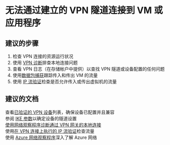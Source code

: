 <properties
    pageTitle="unable to connect to vm or application via established vpn tunnel"
    description="无法通过建立的 VPN 隧道连接到 VM 或应用程序"
    service="microsoft.network"
    resource="virtualnetworkgateways"
    authors="radwiv"
    displayOrder=""
    selfHelpType="generic"
    supportTopicIds="32542249"
    resourceTags=""
    productPesIds="16094"
    cloudEnvironments="public"
/>


# <a name="unable-to-connect-to-vm-or-application-via-established-vpn-tunnel"></a>无法通过建立的 VPN 隧道连接到 VM 或应用程序

## <a name="recommended-steps"></a>**建议的步骤**
1. 检查 VPN 连接的资源运行状况
2. 使用 [VPN 诊断](data-blade:microsoft_azure_network.networkwatchervpndiagnosticsblade)排查本地连接问题
3. 查看 VPN 日志（在存储帐户中提供）以查找 VPN 隧道或设备配置的任何问题
4. 使用[数据包捕获](data-blade:microsoft_azure_network.networkwatcherpacketcaptureblade)跟踪传入和传出 VM 的流量
5. 使用 [IP 流验证](data-blade:microsoft_azure_network.verifyipflowblade)检查是否允许传入或传出虚拟机的流量

## <a name="recommended-documents"></a>**建议的文档**
查看[已验证的 VPN 设备](https://docs.microsoft.com/azure/vpn-gateway/vpn-gateway-about-vpn-devices#a-namedevicetableavalidated-vpn-devices-and-device-configuration-guides)列表，确保设备已配置并且兼容<br>
参阅 [IKE 参数](https://docs.microsoft.com/azure/vpn-gateway/vpn-gateway-about-vpn-devices#a-nameipsecaipsecike-parameters)以确定设备的隧道设置<br>
[使用网络观察程序诊断通过 VPN 网关的本地连接](https://docs.microsoft.com/azure/network-watcher/network-watcher-diagnose-on-premises-connectivity)<br>
使用[在 VPN 连接上执行的 IP 流验证](https://docs.microsoft.com/azure/network-watcher/network-watcher-check-ip-flow-verify-portal)检查流量<br>
使用 [Azure 网络观察程序](https://azure.microsoft.com/services/network-watcher/)深入了解 Azure 网络


